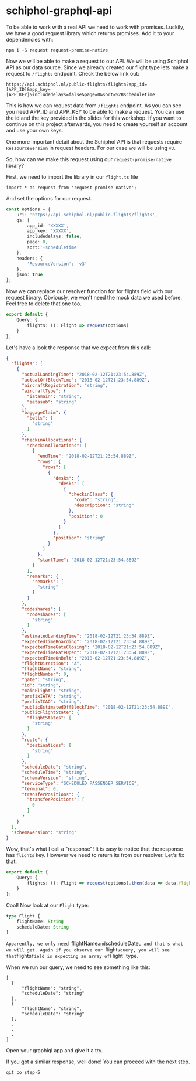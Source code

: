 # schiphol-graphql-api
To be able to work with a real API we need to work with promises. Luckily,
we have a good request library which returns promises. Add it to your
dependencies with:

`npm i -S request request-promise-native`

Now we will be able to make a request to our API. We will be using Schiphol API
as our data source. Since we already created our flight type lets make a request
to `/flights` endpoint. Check the below link out:

`https://api.schiphol.nl/public-flights/flights?app_id=[APP_ID]&app_key=[APP_KEY]&includedelays=false&page=0&sort=%2Bscheduletime`

This is how we can request data from `/flights` endpoint. As you can see you need
APP_ID and APP_KEY to be able to make a request. You can use the id and the key provided
in the slides for this workshop. If you want to continue on this project afterwards,
you need to create yourself an account and use your own keys.

One more important detail about the Schiphol API is that requests require `RessourceVersion`
in request headers. For our case we will be using `v3`. 

So, how can we make this request using our `request-promise-native` library?

First, we need to import the library in our `flight.ts` file

`import * as request from 'request-promise-native';`

And set the options for our request.

```typescript
const options = {
    uri: 'https://api.schiphol.nl/public-flights/flights',
    qs: {
        app_id: 'XXXXX',
        app_key: 'XXXXX',
        includedelays: false,
        page: 0,
        sort:'+scheduletime'
    },
    headers: {
        'ResourceVersion': 'v3'
    },
    json: true
};
```

Now we can replace our resolver function for for flights field with
our request library. Obviously, we won't need the mock data we used before.
Feel free to delete that one too.

```typescript
export default {
    Query: {
        flights: (): Flight => request(options)
    }
};
```

Let's have a look the response that we expect from this call: 

```json
{
  "flights": [
    {
      "actualLandingTime": "2018-02-12T21:23:54.889Z",
      "actualOffBlockTime": "2018-02-12T21:23:54.889Z",
      "aircraftRegistration": "string",
      "aircraftType": {
        "iatamain": "string",
        "iatasub": "string"
      },
      "baggageClaim": {
        "belts": [
          "string"
        ]
      },
      "checkinAllocations": {
        "checkinAllocations": [
          {
            "endTime": "2018-02-12T21:23:54.889Z",
            "rows": {
              "rows": [
                {
                  "desks": {
                    "desks": [
                      {
                        "checkinClass": {
                          "code": "string",
                          "description": "string"
                        },
                        "position": 0
                      }
                    ]
                  },
                  "position": "string"
                }
              ]
            },
            "startTime": "2018-02-12T21:23:54.889Z"
          }
        ],
        "remarks": {
          "remarks": [
            "string"
          ]
        }
      },
      "codeshares": {
        "codeshares": [
          "string"
        ]
      },
      "estimatedLandingTime": "2018-02-12T21:23:54.889Z",
      "expectedTimeBoarding": "2018-02-12T21:23:54.889Z",
      "expectedTimeGateClosing": "2018-02-12T21:23:54.889Z",
      "expectedTimeGateOpen": "2018-02-12T21:23:54.889Z",
      "expectedTimeOnBelt": "2018-02-12T21:23:54.889Z",
      "flightDirection": "A",
      "flightName": "string",
      "flightNumber": 0,
      "gate": "string",
      "id": "string",
      "mainFlight": "string",
      "prefixIATA": "string",
      "prefixICAO": "string",
      "publicEstimatedOffBlockTime": "2018-02-12T21:23:54.889Z",
      "publicFlightState": {
        "flightStates": [
          "string"
        ]
      },
      "route": {
        "destinations": [
          "string"
        ]
      },
      "scheduleDate": "string",
      "scheduleTime": "string",
      "schemaVersion": "string",
      "serviceType": "SCHEDULED_PASSENGER_SERVICE",
      "terminal": 0,
      "transferPositions": {
        "transferPositions": [
          0
        ]
      }
    }
  ],
  "schemaVersion": "string"
}
```

Wow, that's what I call a "response"! It is easy to notice that the response
has `flights` key. However we need to return its from our resolver. Let's fix 
that.

```typescript
export default {
    Query: {
        flights: (): Flight => request(options).then(data => data.flights)
    }
};
```
 

Cool! Now look at our `Flight` type:

```typescript
type Flight {
    flightName: String
    scheduleDate: String
}
```

`Apparently, we only need `flightName` and `scheduleDate`, and that's what we will get.
Again if you observe our `flights` query, you will see that `flights` field is expecting
an array of `Flight` type.

When we run our query, we need to see something like this:

```
[
  {
      "flightName": "string",
      "scheduleDate": "string"
  },
  {
      "flightName": "string",
      "scheduleDate": "string"
  },
  .
  .
  .
]
``` 

Open your graphiql app and give it a try.

If you got a similar response, well done! You can proceed with the next step.

`git co step-5`
